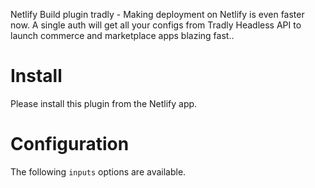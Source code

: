 Netlify Build plugin tradly - Making deployment on Netlify is even faster now. A
single auth will get all your configs from Tradly Headless API to launch
commerce and marketplace apps blazing fast..

# Install

Please install this plugin from the Netlify app.

# Configuration

The following `inputs` options are available.

